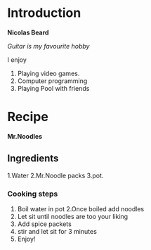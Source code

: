 # Introduction

**Nicolas Beard**

*Guitar is my favourite hobby*

I enjoy 
1. Playing video games.
2. Computer programming
3. Playing Pool with friends

# Recipe
**Mr.Noodles**
## Ingredients
1.Water 
2.Mr.Noodle packs 
3.pot.

### Cooking steps
1. Boil water in pot
2.Once boiled add noodles
3. Let sit until noodles are too your liking
4. Add spice packets
5. stir and let sit for 3 minutes
6. Enjoy!
